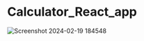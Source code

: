 # Calculator_React_app

![Screenshot 2024-02-19 184548](https://github.com/KrishChouhan486/Calculator_React_app/assets/102061947/9aa594b8-529c-47a1-bf90-2f15865a5a6c)
